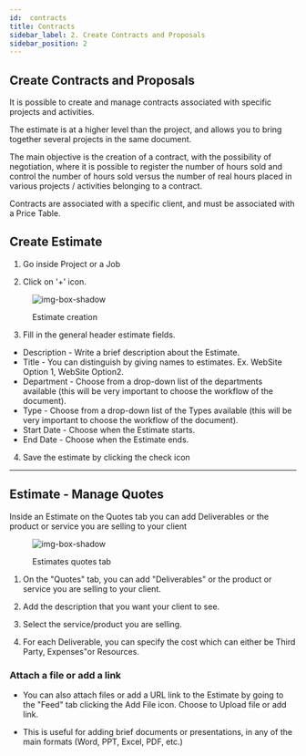 ```yaml
---
id:  contracts
title: Contracts
sidebar_label: 2. Create Contracts and Proposals
sidebar_position: 2
---
```


## Create Contracts and Proposals

It is possible to create and manage contracts associated with specific projects and activities.

The estimate is at a higher level than the project, and allows you to bring together several projects in the same document.

The main objective is the creation of a contract, with the possibility of negotiation, where it is possible to register the number of hours sold and control the number of hours sold versus the number of real hours placed in various projects / activities belonging to a contract.

Contracts are associated with a specific client, and must be associated with a Price Table.

## Create Estimate

1. Go inside  Project or a Job

2. Click on '+' icon.

<figure>

![img-box-shadow](/img/university/contracts/university-contracts-1-create.png)
<figcaption>Estimate creation</figcaption>
</figure>


3. Fill in the general header estimate fields.

- Description - Write a brief description about the Estimate. 
- Title - You can distinguish by giving names to estimates. Ex. WebSite Option 1, WebSite Option2.
- Department - Choose from a drop-down list of the departments available (this will be very important to choose the workflow of the document).
- Type - Choose from a drop-down list of the Types available (this will be very important to choose the workflow of the document).
- Start Date - Choose when the Estimate starts.
- End Date - Choose when the Estimate ends.

4. Save the estimate by clicking the check icon

---

## Estimate - Manage Quotes

Inside an Estimate on the Quotes tab you can add Deliverables or the product or service you are selling to your client

<figure>

![img-box-shadow](/img/university/contracts/university-contracts-2-quotes.png)
<figcaption>Estimates quotes tab</figcaption>
</figure>

1. On the "Quotes" tab, you can add "Deliverables" or the product or service you are selling to your client.

2. Add the description that you want your client to see.

3. Select the service/product you are selling.

4. For each Deliverable, you can specify the cost which can either be Third Party, Expenses"or Resources.


### Attach a file or add a link

- You can also attach files or add a URL link to the Estimate by going to the "Feed" tab clicking the Add File icon. Choose to Upload file or add link.

- This is useful for adding brief documents or presentations, in any of the main formats (Word, PPT, Excel, PDF, etc.)
